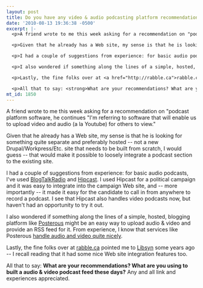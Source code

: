 ```yaml
---
layout: post
title: Do you have any video & audio podcasting platform recommendations?
date: '2010-08-13 19:36:38 -0500'
excerpt: |-
  <p>A friend wrote to me this week asking for a recommendation on "podcast platform software, he continues "I'm referring to software that will enable us to upload video and audio (a la Youtube) for others to view."</p>

  <p>Given that he already has a Web site, my sense is that he is looking for something quite separate and preferably hosted -- not a new Drupal/Workpress/Etc. site that needs to be built from scratch, I would guess -- that would make it possible to loosely integrate a podcast section to the existing site. </p>

  <p>I had a couple of suggestions from experience: for basic audio podcasts, I've used <a href="http://www.blogtalkradio.com/">BlogTalkRadio</a> and <a href="http://www.hipcast.com/">Hipcast</a>. I used Hipcast for a political campaign and it was easy to integrate into the campaign Web site, and -- more importantly -- it made it easy for the candidate to call in from anywhere to record a podcast. I see that Hipcast also handles video podcasts now, but haven't had an opportunity to try it out. </p>

  <p>I also wondered if something along the lines of a simple, hosted, blogging platform like <a href="http://posterous.com/">Posterous</a> might be an easy way to upload audio &amp; video and provide an RSS feed for it. From experience, I know that services like Posterous <a href="http://posterous.com/faq">handle audio and video quite nicely</a>.</p>

  <p>Lastly, the fine folks over at <a href="http://rabble.ca">rabble.ca</a> pointed me to <a href="http://libsyn.com">Libsyn</a> some years ago -- I recall reading that it had some nice Web site integration features too.</p>

  <p>All that to say: <strong>What are your recommendations? What are you using to built a audio &amp; video podcast feed these days?</strong> Any and all link and experiences appreciated. </p>
mt_id: 1850
---
```

<p>A friend wrote to me this week asking for a recommendation on "podcast platform software, he continues "I'm referring to software that will enable us to upload video and audio (a la Youtube) for others to view."</p>

<p>Given that he already has a Web site, my sense is that he is looking for something quite separate and preferably hosted -- not a new Drupal/Workpress/Etc. site that needs to be built from scratch, I would guess -- that would make it possible to loosely integrate a podcast section to the existing site. </p>

<p>I had a couple of suggestions from experience: for basic audio podcasts, I've used <a href="http://www.blogtalkradio.com/">BlogTalkRadio</a> and <a href="http://www.hipcast.com/">Hipcast</a>. I used Hipcast for a political campaign and it was easy to integrate into the campaign Web site, and -- more importantly -- it made it easy for the candidate to call in from anywhere to record a podcast. I see that Hipcast also handles video podcasts now, but haven't had an opportunity to try it out. </p>

<p>I also wondered if something along the lines of a simple, hosted, blogging platform like <a href="http://posterous.com/">Posterous</a> might be an easy way to upload audio &amp; video and provide an RSS feed for it. From experience, I know that services like Posterous <a href="http://posterous.com/faq">handle audio and video quite nicely</a>.</p>

<p>Lastly, the fine folks over at <a href="http://rabble.ca">rabble.ca</a> pointed me to <a href="http://libsyn.com">Libsyn</a> some years ago -- I recall reading that it had some nice Web site integration features too.</p>

<p>All that to say: <strong>What are your recommendations? What are you using to built a audio &amp; video podcast feed these days?</strong> Any and all link and experiences appreciated. 
<!--break--></p>
